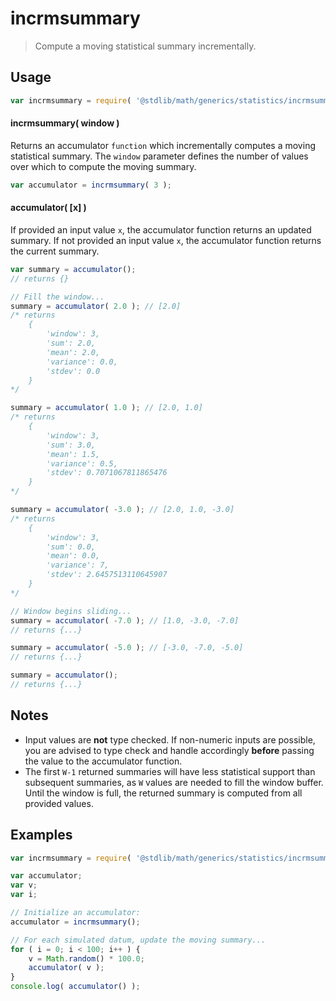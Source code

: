 incrmsummary
===

> Compute a moving statistical summary incrementally.


<!-- <usage> -->

## Usage

``` javascript
var incrmsummary = require( '@stdlib/math/generics/statistics/incrmsummary' );
```

#### incrmsummary( window )

Returns an accumulator `function` which incrementally computes a moving statistical summary. The `window` parameter defines the number of values over which to compute the moving summary.

``` javascript
var accumulator = incrmsummary( 3 );
```

#### accumulator( \[x\] )

If provided an input value `x`, the accumulator function returns an updated summary. If not provided an input value `x`, the accumulator function returns the current summary.

``` javascript
var summary = accumulator();
// returns {}

// Fill the window...
summary = accumulator( 2.0 ); // [2.0]
/* returns
    {
        'window': 3,
        'sum': 2.0,
        'mean': 2.0,
        'variance': 0.0,
        'stdev': 0.0
    }
*/

summary = accumulator( 1.0 ); // [2.0, 1.0]
/* returns
    {
        'window': 3,
        'sum': 3.0,
        'mean': 1.5,
        'variance': 0.5,
        'stdev': 0.7071067811865476
    }
*/

summary = accumulator( -3.0 ); // [2.0, 1.0, -3.0]
/* returns
    {
        'window': 3,
        'sum': 0.0,
        'mean': 0.0,
        'variance': 7,
        'stdev': 2.6457513110645907
    }
*/

// Window begins sliding...
summary = accumulator( -7.0 ); // [1.0, -3.0, -7.0]
// returns {...}

summary = accumulator( -5.0 ); // [-3.0, -7.0, -5.0]
// returns {...}

summary = accumulator();
// returns {...}
```

<!-- </usage> -->


<!-- <notes> -->

## Notes

* Input values are __not__ type checked. If non-numeric inputs are possible, you are advised to type check and handle accordingly __before__ passing the value to the accumulator function.
* The first `W-1` returned summaries will have less statistical support than subsequent summaries, as `W` values are needed to fill the window buffer. Until the window is full, the returned summary is computed from all provided values.

<!-- </notes> -->


<!-- <examples> -->

## Examples

``` javascript
var incrmsummary = require( '@stdlib/math/generics/statistics/incrmsummary' );

var accumulator;
var v;
var i;

// Initialize an accumulator:
accumulator = incrmsummary();

// For each simulated datum, update the moving summary...
for ( i = 0; i < 100; i++ ) {
    v = Math.random() * 100.0;
    accumulator( v );
}
console.log( accumulator() );
```

<!-- </examples> -->


<!-- <links> -->

<!-- </links> -->
